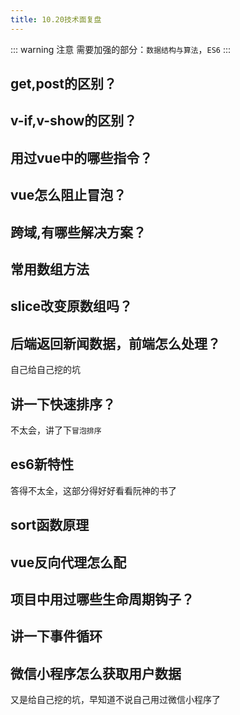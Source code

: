 ```yaml
---
title: 10.20技术面复盘
---
```

::: warning 注意
需要加强的部分：`数据结构与算法`，`ES6`
:::
## get,post的区别？

## v-if,v-show的区别？

## 用过vue中的哪些指令？

## vue怎么阻止冒泡？

## 跨域,有哪些解决方案？

## 常用数组方法

## slice改变原数组吗？

## 后端返回新闻数据，前端怎么处理？

自己给自己挖的坑

## 讲一下快速排序？

不太会，讲了下`冒泡排序`

## es6新特性

答得不太全，这部分得好好看看阮神的书了 

## sort函数原理

## vue反向代理怎么配

## 项目中用过哪些生命周期钩子？

## 讲一下事件循环

## 微信小程序怎么获取用户数据

又是给自己挖的坑，早知道不说自己用过微信小程序了
